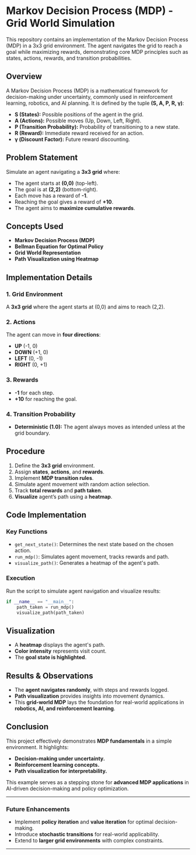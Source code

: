 # **Markov Decision Process (MDP) - Grid World Simulation**
This repository contains an implementation of the Markov Decision Process (MDP) in a 3x3 grid environment. The agent navigates the grid to reach a goal while maximizing rewards, demonstrating core MDP principles such as states, actions, rewards, and transition probabilities.

## **Overview**
A Markov Decision Process (MDP) is a mathematical framework for decision-making under uncertainty, commonly used in reinforcement learning, robotics, and AI planning. It is defined by the tuple **(S, A, P, R, γ)**:
- **S (States):** Possible positions of the agent in the grid.
- **A (Actions):** Possible moves (Up, Down, Left, Right).
- **P (Transition Probability):** Probability of transitioning to a new state.
- **R (Reward):** Immediate reward received for an action.
- **γ (Discount Factor):** Future reward discounting.

## **Problem Statement**
Simulate an agent navigating a **3x3 grid** where:
- The agent starts at **(0,0)** (top-left).
- The goal is at **(2,2)** (bottom-right).
- Each move has a reward of **-1**.
- Reaching the goal gives a reward of **+10**.
- The agent aims to **maximize cumulative rewards**.

## **Concepts Used**
- **Markov Decision Process (MDP)**
- **Bellman Equation for Optimal Policy**
- **Grid World Representation**
- **Path Visualization using Heatmap**

## **Implementation Details**
### **1. Grid Environment**
A **3x3 grid** where the agent starts at (0,0) and aims to reach (2,2).

### **2. Actions**
The agent can move in **four directions**:
- **UP** (-1, 0)
- **DOWN** (+1, 0)
- **LEFT** (0, -1)
- **RIGHT** (0, +1)

### **3. Rewards**
- **-1** for each step.
- **+10** for reaching the goal.

### **4. Transition Probability**
- **Deterministic (1.0):** The agent always moves as intended unless at the grid boundary.

## **Procedure**
1. Define the **3x3 grid** environment.
2. Assign **states**, **actions**, and **rewards**.
3. Implement **MDP transition rules**.
4. Simulate agent movement with random action selection.
5. Track **total rewards** and **path taken**.
6. **Visualize** agent’s path using a **heatmap**.

## **Code Implementation**
### **Key Functions**
- `get_next_state()`: Determines the next state based on the chosen action.
- `run_mdp()`: Simulates agent movement, tracks rewards and path.
- `visualize_path()`: Generates a heatmap of the agent's path.

### **Execution**
Run the script to simulate agent navigation and visualize results:
```python
if __name__ == "__main__":
    path_taken = run_mdp()
    visualize_path(path_taken)
```

## **Visualization**
- A **heatmap** displays the agent's path.
- **Color intensity** represents visit count.
- The **goal state is highlighted**.

## **Results & Observations**
- The **agent navigates randomly**, with steps and rewards logged.
- **Path visualization** provides insights into movement dynamics.
- This **grid-world MDP** lays the foundation for real-world applications in **robotics, AI, and reinforcement learning**.

## **Conclusion**
This project effectively demonstrates **MDP fundamentals** in a simple environment. It highlights:
- **Decision-making under uncertainty.**
- **Reinforcement learning concepts.**
- **Path visualization for interpretability.**

This example serves as a stepping stone for **advanced MDP applications** in AI-driven decision-making and policy optimization.

---

### **Future Enhancements**
- Implement **policy iteration** and **value iteration** for optimal decision-making.
- Introduce **stochastic transitions** for real-world applicability.
- Extend to **larger grid environments** with complex constraints.

---
